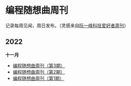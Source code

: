 # 编程随想曲周刊
记录每周见闻，周日发布。（灵感来自[阮一峰科技爱好者周刊](https://github.com/ruanyf/weekly)）

## 2022
**十一月**
- [编程随想曲周刊（第3期）](docs/weekly-3.md)
- [编程随想曲周刊（第2期）](docs/weekly-2.md)
- [编程随想曲周刊（第1期）](docs/weekly-1.md)